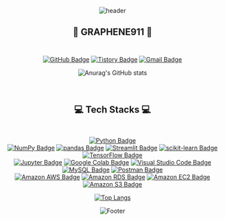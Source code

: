 [^1]:헤더

<div align=center>

![header](https://capsule-render.vercel.app/api?type=Waving&color=0:5433FF,50:20BDFF,100:A5FECB&height=220&section=header&text=Hello%20Universe!&fontSize=75&&fontColor=ffff&animation=fadeIn) 


  
[^1]:벳지

## :gem: GRAPHENE911 :gem: <br/><br/>
[![GitHub Badge](https://img.shields.io/badge/GitHub-181717?style=flat&logo=GitHub&logoColor=white)](https://github.com/graphene911/)
[![Tistory Badge](https://img.shields.io/badge/TSTORY-555263?style=flat&logoColor=white)](https://story-jy.tistory.com/)
[![Gmail Badge](https://img.shields.io/badge/Gmail-D14836?style=flat&logo=Gmail&logoColor=white)](mailto:graphene9110@gmail.com)
<br/>
[^1]:깃허브스텟

![Anurag's GitHub stats](https://github-readme-stats.vercel.app/api?username=graphene911&show_icons=true&theme=tokyonight) <br/><br/><br/>
  


## :computer: Tech Stacks :computer: <br/><br/>

[![Python Badge](https://img.shields.io/badge/Python-3776AB?style=flat&logo=Python&logoColor=white)](https://www.python.org/downloads/)
<br/>
[![NumPy Badge](https://img.shields.io/badge/NumPy-013243?style=flat&logo=NumPy&logoColor=white)](https://numpy.org/install/)
[![pandas Badge](https://img.shields.io/badge/pandas-150458?style=flat&logo=pandas&logoColor=white)](https://pandas.pydata.org/)
[![Streamlit Badge](https://img.shields.io/badge/Streamlit-FF4B4B?style=flat&logo=Streamlit&logoColor=white)](https://streamlit.io/)
[![scikit-learn Badge](https://img.shields.io/badge/scikit-learn-F7931E?style=flat&logo=scikit-learn&logoColor=white)](https://scikit-learn.org/stable/install.html)
[![TensorFlow Badge](https://img.shields.io/badge/TensorFlow-FF6F00?style=flat&logo=TensorFlow&logoColor=white)](https://www.tensorflow.org/?hl=ko)
<br/>
[![Jupyter Badge](https://img.shields.io/badge/Jupyter-F37626?style=flat&logo=Jupyter&logoColor=white)](https://jupyter.org/)
[![Google Colab Badge](https://img.shields.io/badge/Google%20Colab-F9AB00?style=flat&logo=Google%20Colab&logoColor=white)](https://colab.research.google.com/?hl=ko)
[![Visual Studio Code Badge](https://img.shields.io/badge/Visual%20Studio%20Code-007ACC?style=flat&logo=Visual%20Studio%20Code&logoColor=white)](https://code.visualstudio.com/download)
[![MySQL Badge](https://img.shields.io/badge/MySQL-4479A1?style=flat&logo=MySQL&logoColor=white)](https://www.mysql.com/downloads/)
[![Postman Badge](https://img.shields.io/badge/Postman-FF6C37?style=flat&logo=Postman&logoColor=white)](https://www.postman.com/downloads/)
<br/>
[![Amazon AWS Badge](https://img.shields.io/badge/Amazon%20AWS-232F3E?style=flat&logo=Amazon%20AWS&logoColor=white)](https://aws.amazon.com/ko/console/)
[![Amazon RDS Badge](https://img.shields.io/badge/Amazon%20RDS-4479A1?style=flat&logo=Amazon%20RDS&logoColor=white)](https://aws.amazon.com/ko/rds/)
[![Amazon EC2 Badge](https://img.shields.io/badge/Amazon%20EC2-FF9900?style=flat&logo=Amazon%20EC2&logoColor=white)](https://aws.amazon.com/ko/ec2/?nc2=type_a)
[![Amazon S3 Badge](https://img.shields.io/badge/Amazon%20S3-569A31?style=flat&logo=Amazon%20S3&logoColor=white)](https://aws.amazon.com/ko/s3/?nc2=type_a)


[![Top Langs](https://github-readme-stats.vercel.app/api/top-langs/?username=graphene911&layout=compact&theme=tokyonight&langs_count=8)](https://github.com/anuraghazra/github-readme-stats)  


![Footer](https://capsule-render.vercel.app/api?type=waving&color=0:A5FECB,50:20BDFF,100:5433FF&height=100&section=footer)
  


</div>
